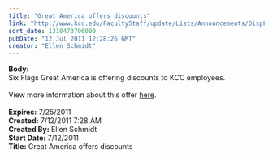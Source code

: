 ```yaml
---
title: "Great America offers discounts"
link: "http://www.kcc.edu/FacultyStaff/update/Lists/Announcements/DispForm.aspx?ID=376"
sort_date: 1310473706000
pubDate: "12 Jul 2011 12:28:26 GMT"
creator: "Ellen Schmidt"
---
```


<div><b>Body:</b> <div class=ExternalClassBB4BF9D45C184A51A287E8B4322894DA><div>Six Flags Great America is offering discounts to KCC employees.</div>
<div> </div>
<div>View more information about this offer <a href="http://npx.ppt005.com/display.php?M=18858768&amp;C=66ca707ef6ef60919d7fac59d8eb4c7d&amp;L=174&amp;N=313">here</a>.</div>
<div> </div></div></div>
<div><b>Expires:</b> 7/25/2011</div>
<div><b>Created:</b> 7/12/2011 7:28 AM</div>
<div><b>Created By:</b> Ellen Schmidt</div>
<div><b>Start Date:</b> 7/12/2011</div>
<div><b>Title:</b> Great America offers discounts</div>
